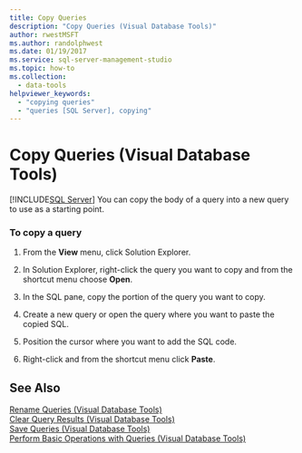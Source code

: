 ```yaml
---
title: Copy Queries
description: "Copy Queries (Visual Database Tools)"
author: rwestMSFT
ms.author: randolphwest
ms.date: 01/19/2017
ms.service: sql-server-management-studio
ms.topic: how-to
ms.collection:
  - data-tools
helpviewer_keywords:
  - "copying queries"
  - "queries [SQL Server], copying"
---
```

# Copy Queries (Visual Database Tools)
[!INCLUDE[SQL Server](../includes/applies-to-version/sqlserver.md)]
You can copy the body of a query into a new query to use as a starting point.  
  
### To copy a query  
  
1.  From the **View** menu, click Solution Explorer.  
  
2.  In Solution Explorer, right-click the query you want to copy and from the shortcut menu choose **Open**.  
  
3.  In the SQL pane, copy the portion of the query you want to copy.  
  
4.  Create a new query or open the query where you want to paste the copied SQL.  
  
5.  Position the cursor where you want to add the SQL code.  
  
6.  Right-click and from the shortcut menu click **Paste**.  
  
## See Also  
[Rename Queries &#40;Visual Database Tools&#41;](rename-queries-visual-database-tools.md)  
[Clear Query Results &#40;Visual Database Tools&#41;](clear-query-results-visual-database-tools.md)  
[Save Queries &#40;Visual Database Tools&#41;](save-queries-visual-database-tools.md)  
[Perform Basic Operations with Queries &#40;Visual Database Tools&#41;](perform-basic-operations-with-queries-visual-database-tools.md)  
  
